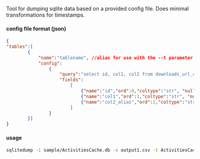 
Tool for dumping sqlite data based on a provided config file. 
Does minimal transformations for timestamps.

#### config file format (json)

~~~json
{
"tables":[
        {
            "name":"tablename", //alias for use with the --t parameter
            "config":
                { 
                    "query":"select id, col1, col2 from downloads_url_chains" , 
                    "fields":
                        [
                            {"name":"id","ord":0,"coltype":"str", "nullable":0},
                            {"name":"col1","ord":1,"coltype":"str", "nullable":0},
                            {"name":"col2_alias","ord":2,"coltype":"str", "nullable":0}
                        ]
                }
        }]
}
~~~


#### usage

~~~bash
sqlitedump -i sample/ActivitiesCache.db -o output1.csv -t ActivitiesCache -c config/win_timeline.json
~~~
